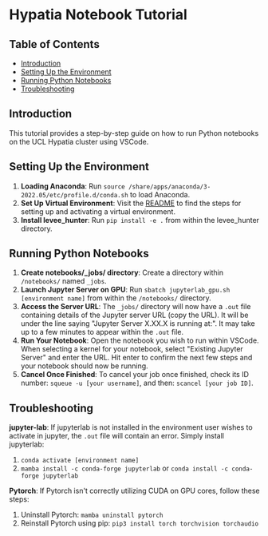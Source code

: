 # Hypatia Notebook Tutorial

## Table of Contents
- [Introduction](#introduction)
- [Setting Up the Environment](#setting-up-the-environment)
- [Running Python Notebooks](#running-python-notebooks)
- [Troubleshooting](#troubleshooting)

## Introduction
This tutorial provides a step-by-step guide on how to run Python notebooks on the UCL Hypatia cluster using VSCode.

## Setting Up the Environment
1. **Loading Anaconda**: Run `source /share/apps/anaconda/3-2022.05/etc/profile.d/conda.sh` to load Anaconda.
2. **Set Up Virtual Environment**: Visit the [README](../README.md) to find the steps for setting up and activating a virtual environment.
3. **Install levee_hunter**: Run `pip install -e .` from within the levee_hunter directory.

## Running Python Notebooks
1. **Create notebooks/_jobs/ directory**: Create a directory within `/notebooks/` named `_jobs`.
2. **Launch Jupyter Server on GPU**: Run `sbatch jupyterlab_gpu.sh [environment name]` from within the `/notebooks/` directory.
3. **Access the Server URL**: The `_jobs/` directory will now have a `.out` file containing details of the Jupyter server URL (copy the URL). It will be under the line saying "Jupyter Server X.XX.X is running at:". It may take up to a few minutes to appear within the `.out` file.
4. **Run Your Notebook**: Open the notebook you wish to run within VSCode. When selecting a kernel for your notebook, select "Existing Jupyter Server" and enter the URL. Hit enter to confirm the next few steps and your notebook should now be running.
5. **Cancel Once Finished**: To cancel your job once finished, check its ID number: `squeue -u [your username]`, and then: `scancel [your job ID]`.

## Troubleshooting
**jupyter-lab**: If jupyterlab is not installed in the environment user wishes to activate in jupyter, the `.out` file will contain an error. Simply install jupyterlab:
1. `conda activate [environment name]`
2. `mamba install -c conda-forge jupyterlab` or `conda install -c conda-forge jupyterlab`
   
**Pytorch**: If Pytorch isn't correctly utilizing CUDA on GPU cores, follow these steps:
1. Uninstall Pytorch: `mamba uninstall pytorch`
2. Reinstall Pytorch using pip: `pip3 install torch torchvision torchaudio`
